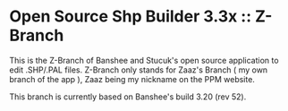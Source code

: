 Open Source Shp Builder 3.3x :: Z-Branch
============

This is the Z-Branch of Banshee and Stucuk's open source application to edit .SHP/.PAL files.
Z-Branch only stands for Zaaz's Branch ( my own branch of the app ), Zaaz being my nickname on the PPM website.

This branch is currently based on Banshee's build 3.20 (rev 52).
